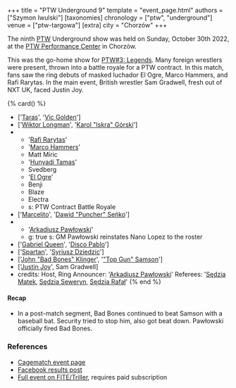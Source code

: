 +++
title = "PTW Underground 9"
template = "event_page.html"
authors = ["Szymon Iwulski"]
[taxonomies]
chronology = ["ptw", "underground"]
venue = ["ptw-targowa"]
[extra]
city = "Chorzów"
+++

The ninth [PTW](@/o/ptw.md) Underground show was held on Sunday, October 30th 2022, at the [PTW Performance Center](@/v/ptw-targowa.md) in Chorzów.

This was the go-home show for [PTW#3: Legends](@/e/ptw/2022-11-26-ptw-3-legends.md). Many foreign wrestlers were present, thrown into a battle royale for a PTW contract. In this match, fans saw the ring debuts of masked luchador El Ogre, Marco Hammers, and Rafi Rarytas. In the main event, British wrestler Sam Gradwell, fresh out of NXT UK, faced Justin Joy.

{% card() %}
- ['[Taras](@/w/taras.md)', '[Vic Golden](@/w/vic-golden.md)']
- ['[Wiktor Longman](@/w/wiktor-longman.md)', '[Karol "Iskra" Górski](@/w/iskra.md)']
- - '[Rafi Rarytas](@/w/rafi.md)'
  - '[Marco Hammers](@/w/marco-hammers.md)'
  - Matt Miric
  - '[Hunyadi Tamas](@/w/hunyadi-tamas.md)'
  - Svedberg
  - '[El Ogre](@/w/el-ogre.md)'
  - Benji
  - Blaze
  - Electra
  - s: PTW Contract Battle Royale
- ['[Marcelito](@/w/marcelito.md)', '[Dawid "Puncher" Seńko](@/w/puncher.md)']
- - '[Arkadiusz Pawłowski](@/w/pan-pawlowski.md)'
  - g: true
    s: GM Pawłowski reinstates Nano Lopez to the roster
- ['[Gabriel Queen](@/w/gabriel-queen.md)', '[Disco Pablo](@/w/disco-pablo.md)']
- ['[Spartan](@/w/spartan.md)', '[Syriusz Dziedzic](@/w/dziedzic.md)']
- ['[John "Bad Bones" Klinger](@/w/bad-bones.md)', '["Top Gun" Samson](@/w/samson.md)']
- ['[Justin Joy](@/w/justin-joy.md)', Sam Gradwell]
- credits:
    Host, Ring Announcer: '[Arkadiusz Pawłowski](@/w/pan-pawlowski.md)'
    Referees: '[Sędzia Matek](@/w/sedzia-matek.md), [Sędzia Seweryn](@/w/sedzia-seweryn.md), [Sędzia Rafał](@/w/sedzia-rafal.md)'
{% end %}

#### Recap

* In a post-match segment, Bad Bones continued to beat Samson with a baseball bat. Security tried to stop him, also got beat down. Pawłowski officially fired Bad Bones.

### References

* [Cagematch event page](https://www.cagematch.net/?id=1&nr=348783)
* [Facebook results post](https://www.facebook.com/PrimeTimeWrestlingPL/posts/pfbid037CWAbM8VMpZiAPhmgBWmPpqmEiygdi9S4sj3GtmVzqrH6zUhyDhUmjgpQDjCo6Zkl)
* [Full event on FITE/Triller](https://www.trillertv.com/watch/kinguin-ptw-underground-9-pl/2pc7e/), requires paid subscription
